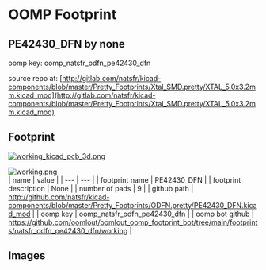 # OOMP Footprint  
## PE42430_DFN  by none  
  
oomp key: oomp_natsfr_odfn_pe42430_dfn  
  
source repo at: [http://gitlab.com/natsfr/kicad-components/blob/master/Pretty_Footprints/Xtal_SMD.pretty/XTAL_5.0x3.2mm.kicad_mod](http://gitlab.com/natsfr/kicad-components/blob/master/Pretty_Footprints/Xtal_SMD.pretty/XTAL_5.0x3.2mm.kicad_mod)  
## Footprint  
  
[![working_kicad_pcb_3d.png](working_kicad_pcb_3d_600.png)](working_kicad_pcb_3d.png)  
  
[![working.png](working_600.png)](working.png)  
| name | value | 
| --- | --- | 
| footprint name | PE42430_DFN | 
| footprint description | None | 
| number of pads | 9 | 
| github path | http://github.com/natsfr/kicad-components/blob/master/Pretty_Footprints/ODFN.pretty/PE42430_DFN.kicad_mod | 
| oomp key | oomp_natsfr_odfn_pe42430_dfn | 
| oomp bot github | https://github.com/oomlout/oomlout_oomp_footprint_bot/tree/main/footprints/natsfr_odfn_pe42430_dfn/working | 
## Images  
